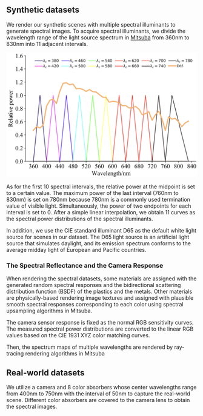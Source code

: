 ## Synthetic datasets

We render our synthetic scenes with multiple spectral illuminants to generate spectral images. To acquire spectral illuminants, we divide the wavelength range of the light source spectrum in [Mitsuba](https://www.mitsuba-renderer.org/) from 360nm to 830nm into 11 adjacent intervals.

![image](dataset_illumination.png)

As for the first 10 spectral intervals, the relative power at the midpoint is set to a certain value. The maximum power of the last interval (760nm to 830nm) is set on 780nm because 780nm is a commonly used termination value of visible light. Simultaneously, the power of two endpoints for each interval is set to 0. After a simple linear interpolation, we obtain 11 curves as the spectral power distributions of the spectral illuminants.

In addition, we use the CIE standard illuminant D65 as the default white light source for scenes in our dataset. The D65 light source is an artificial light source that simulates daylight, and its emission spectrum conforms to the average midday light of European and Pacific countries. 

### The Spectral Reflectance and the Camera Response

When rendering the spectral datasets, some materials are assigned with the generated random spectral responses and the bidirectional scattering distribution function (BSDF) of the plastics and the metals. Other materials are physically-based rendering image textures and assigned with plausible smooth spectral responses corresponding to each color using spectral upsampling algorithms in Mitsuba. 

The camera sensor response is fixed as the normal RGB sensitivity curves. The measured spectral power distributions are converted to the linear RGB values based on the CIE 1931 XYZ color matching curves. 

Then, the spectrum maps of multiple wavelengths are rendered by ray-tracing rendering algorithms in Mitsuba

## Real-world datasets

We utilize a camera and 8 color absorbers whose center wavelengths range from 400nm to 750nm with the interval of 50nm to capture the real-world scene. Different color absorbers are covered to the camera lens to obtain the spectral images.
